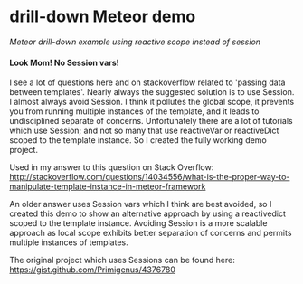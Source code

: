 # drill-down Meteor demo

*Meteor drill-down example using reactive scope instead of session*

#### Look Mom! No Session vars!

I see a lot of questions here and on stackoverflow related to 'passing data between templates'. Nearly always the suggested solution is to use Session. I almost always avoid Session. I think it pollutes the global scope, it prevents you from running multiple instances of the template, and it leads to undisciplined separate of concerns. Unfortunately there are a lot of tutorials which use Session; and not so many that use reactiveVar or reactiveDict scoped to the template instance. So I created the fully working demo project.

Used in my answer to this question on Stack Overflow:
http://stackoverflow.com/questions/14034556/what-is-the-proper-way-to-manipulate-template-instance-in-meteor-framework

An older answer uses Session vars which I think are best avoided, so I created this demo to show an alternative approach by using a reactivedict scoped to the template instance.
Avoiding Session is a more scalable approach as local scope exhibits better separation of concerns and permits multiple instances of templates.

The original project which uses Sessions can be found here:
https://gist.github.com/Primigenus/4376780
